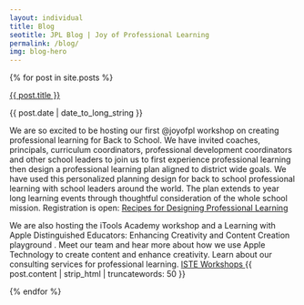 ```yaml
---
layout: individual
title: Blog
seotitle: JPL Blog | Joy of Professional Learning
permalink: /blog/
img: blog-hero
---
```


{% for post in site.posts %}
<div class="post-area">
  <a href="{{ post.url | prepend: site.baseurl }}" class="bold">{{ post.title }}</a>
  <p class="post-date">{{ post.date | date_to_long_string }}</p>
  <p>We are so excited to be hosting our first @joyofpl workshop on creating professional learning for Back to School. We have invited coaches, principals, curriculum coordinators, professional development coordinators and other school leaders to join us to first experience professional learning  then design a professional learning plan aligned to district wide goals. We have used this personalized planning design for back to school professional learning with school leaders around the world. The plan extends to year long learning events through thoughtful consideration of the whole school mission. Registration is open:
  <a class="btn btn-view-works" href="https://conference.iste.org/2017/program/search/detail_session.php?id=108675817">Recipes for Designing Professional Learning </a>
<p> We are also hosting the iTools Academy workshop and a Learning with Apple Distinguished Educators: Enhancing Creativity and Content Creation playground . 
Meet our team and hear more about how we use Apple Technology to create content and enhance creativity. Learn about our consulting services for professional learning.
    <a class="btn btn-view-works" href="https://conference.iste.org/2017/program/search/detail_session.php?id=108635050">ISTE Workshops </a>
    {{ post.content | strip_html | truncatewords: 50 }}
  <p>
<div>
{% endfor %}
